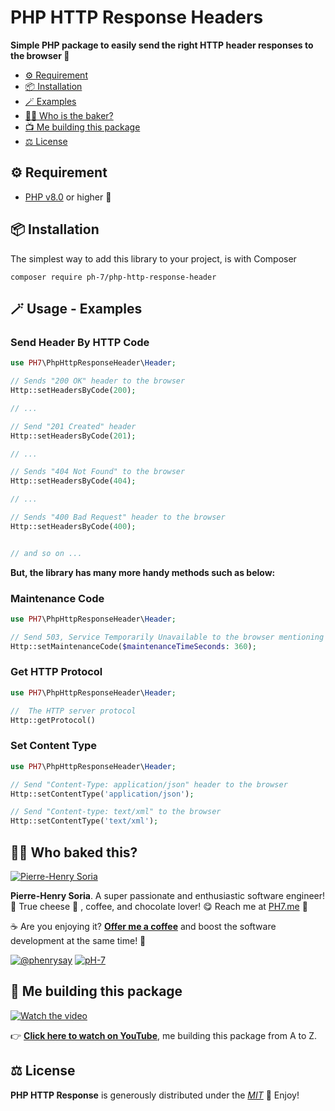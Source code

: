 # PHP HTTP Response Headers

**Simple PHP package to easily send the right HTTP header responses to the browser 🐘**

- [⚙️ Requirement](#%EF%B8%8F-requirement)
- [📦 Installation](#-installation)
- [🪄 Examples](#-usage---examples)
- [👨‍🍳 Who is the baker?](#-who-baked-this)
- [📺 Me building this package](#-me-building-this-package)
- [⚖️ License](#%EF%B8%8F-license)

## ⚙️ Requirement
 * [PHP v8.0](https://www.php.net/releases/8.0/en.php) or higher 🚀


## 📦 Installation

The simplest way to add this library to your project, is with Composer

```console
composer require ph-7/php-http-response-header
```

## 🪄 Usage - Examples

### Send Header By HTTP Code
```php
use PH7\PhpHttpResponseHeader\Header;

// Sends "200 OK" header to the browser
Http::setHeadersByCode(200);

// ...

// Send "201 Created" header
Http::setHeadersByCode(201);

// ...

// Sends "404 Not Found" to the browser
Http::setHeadersByCode(404);

// ...

// Sends "400 Bad Request" header to the browser
Http::setHeadersByCode(400);


// and so on ...
```

**But, the library has many more handy methods such as below:**

### Maintenance Code
```php
use PH7\PhpHttpResponseHeader\Header;

// Send 503, Service Temporarily Unavailable to the browser mentioning that you are doing a maintenance (good practice!)
Http::setMaintenanceCode($maintenanceTimeSeconds: 360);
```

### Get HTTP Protocol

```php
use PH7\PhpHttpResponseHeader\Header;

//  The HTTP server protocol
Http::getProtocol()
```

### Set Content Type
```php
use PH7\PhpHttpResponseHeader\Header;

// Send "Content-Type: application/json" header to the browser
Http::setContentType('application/json');

// Send "Content-type: text/xml" to the browser
Http::setContentType('text/xml');
```


## 🧑‍🍳 Who baked this?

[![Pierre-Henry Soria](https://s.gravatar.com/avatar/a210fe61253c43c869d71eaed0e90149?s=200)](https://PH7.me 'Pierre-Henry Soria personal website')

**Pierre-Henry Soria**. A super passionate and enthusiastic software engineer! 🚀 True cheese 🧀 , coffee, and chocolate lover! 😋 Reach me at [PH7.me](https://PH7.me) 💫

☕️ Are you enjoying it? **[Offer me a coffee](https://ko-fi.com/phenry)** and boost the software development at the same time! 💪

[![@phenrysay][twitter-image]](https://twitter.com/phenrysay) [![pH-7][github-image]](https://github.com/pH-7)


## 🎥 Me building this package

[![Watch the video][video-thumbnail]](https://youtu.be/Q4djsRczxgo)

👉 **[Click here to watch on YouTube](https://youtu.be/Q4djsRczxgo)**, me building this package from A to Z.


## ⚖️ License

**PHP HTTP Response** is generously distributed under the _[MIT](https://opensource.org/licenses/MIT)_ 🎉 Enjoy!


<!-- GitHub's Markdown reference links -->
[twitter-image]: https://img.shields.io/badge/Twitter-1DA1F2?style=for-the-badge&logo=twitter&logoColor=white
[github-image]: https://img.shields.io/badge/GitHub-100000?style=for-the-badge&logo=github&logoColor=white
[video-thumbnail]: https://i1.ytimg.com/vi/Q4djsRczxgo/maxresdefault.jpg

